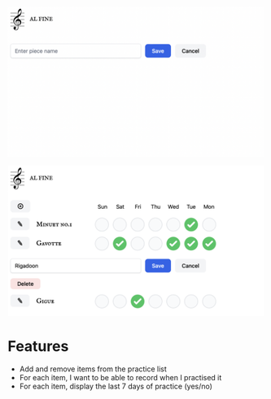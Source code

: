 ![AL FINE screenshot](./screenshot1.png)

![AL FINE screenshot](./screenshot2.png)

# Features

- Add and remove items from the practice list
- For each item, I want to be able to record when I practised it
- For each item, display the last 7 days of practice (yes/no)
